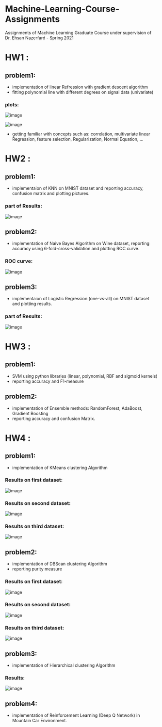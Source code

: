 # Machine-Learning-Course-Assignments
Assignments of Machine Learning Graduate Course under supervision of Dr. Ehsan Nazerfard - Spring 2021  

# HW1 :  
## problem1:  
* implementation of linear Refression with gradient descent algorithm 
* fitting polynomial line with different degrees on signal data (univariate)  

### plots:  
![image](https://user-images.githubusercontent.com/44861408/135860937-a91d12c9-4497-4cc9-a552-ad3e9f414dcb.png)  
  
![image](https://user-images.githubusercontent.com/44861408/135860978-70db061a-b0c7-4b3f-b229-8aa099a5b3ef.png)



* getting familiar with concepts such as: correlation, multivariate linear Regression, feature selection, Regularization, Normal Equation, ...

# HW2 :  
## problem1:  
* implementaion of KNN on MNIST dataset and reporting accuracy, confusion matrix and plotting pictures.  
### part of Results:  
![image](https://user-images.githubusercontent.com/44861408/135861592-c1710831-f352-4e4e-8228-0aed3b16f57d.png)

## problem2:  
* implementation of Naive Bayes Algorithm on Wine dataset, reporting accuracy using 6-fold-cross-validation and plotting ROC curve. 
### ROC curve:  
![image](https://user-images.githubusercontent.com/44861408/135861769-26ffb57d-b3a9-4874-a890-90f89780b021.png)

## problem3:  
* implementaion of Logistic Regression (one-vs-all) on MNIST dataset and plotting results.

### part of Results:  
![image](https://user-images.githubusercontent.com/44861408/135861906-1b8d550c-ce26-46dc-bd23-8146d185500c.png)


# HW3 :  
## problem1:  
* SVM using python libraries (linear, polynomial, RBF and sigmoid kernels)
* reporting accuracy and F1-measure
## problem2:  
* implementation of Ensemble methods: RandomForest, AdaBoost, Gradient Boosting
* reporting accuracy and confusion Matrix.  

# HW4 :  
## problem1:  
* implementation of KMeans clustering Algorithm   

### Results on first dataset: 
![image](https://user-images.githubusercontent.com/44861408/135862566-d5644d7d-534a-47c6-b745-2fff12c34bb6.png)  

 ### Results on second dataset: 

![image](https://user-images.githubusercontent.com/44861408/135862359-54f4d490-342a-4621-b02d-6cbd6bb23cc9.png)  

### Results on third dataset: 

![image](https://user-images.githubusercontent.com/44861408/135862461-40f66014-99bf-4db1-8895-f714e0a91fb4.png)





## problem2:  
* implementation of DBScan clustering Algorithm  
* reporting purity measure  

### Results on first dataset: 

![image](https://user-images.githubusercontent.com/44861408/135862734-5f4c9a38-a936-465a-bb06-f6992f918b0a.png)  

### Results on second dataset:  

![image](https://user-images.githubusercontent.com/44861408/135862881-d33bc01e-88b6-4203-9058-c6c092fd87f2.png)  


### Results on third dataset:  

![image](https://user-images.githubusercontent.com/44861408/135863142-847b7b11-d209-4c25-9faa-e71e60bf6697.png)


## problem3:  
* implementation of Hierarchical clustering Algorithm  

### Results:  
![image](https://user-images.githubusercontent.com/44861408/135863549-2ca2eac2-623d-4ac8-bb59-b96ef56595aa.png)


## problem4:  
* implementation of Reinforcement Learning (Deep Q Network) in Mountain Car Environment.

